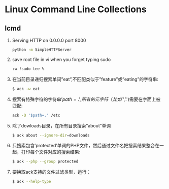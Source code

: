 Linux Command Line Collections 
======================

lcmd
-------

1. Serving HTTP on 0.0.0.0 port 8000
    ```bash
    python -m SimpleHTTPServer
    ```

2. save root file in vi when you forget typing sudo
    ```bash
    :w !sudo tee %
    ```

3. 在当前目录递归搜索单词”eat”,不匹配类似于”feature”或”eating”的字符串:
    ```bash
   $ ack -w eat
    ```

4. 搜索有特殊字符的字符串’$path=.’,所有的元字符（比如’$',’.')需要在字面上被匹配:
    ```bash
   ack -Q '$path=.' /etc
    ```

5. 除了dowloads目录，在所有目录搜索”about”单词
    ```bash
    $ ack about --ignore-dir=downloads
    ```

 6. 只搜索包含’protected’单词的PHP文件，然后通过文件名把搜索结果整合在一起，打印每个文件对应的搜索结果:
    ```bash
    $ ack --php --group protected
    ```

 7. 要换取ack支持的文件过滤类型，运行：
     ```bash
    $ ack --help-type
    ```


